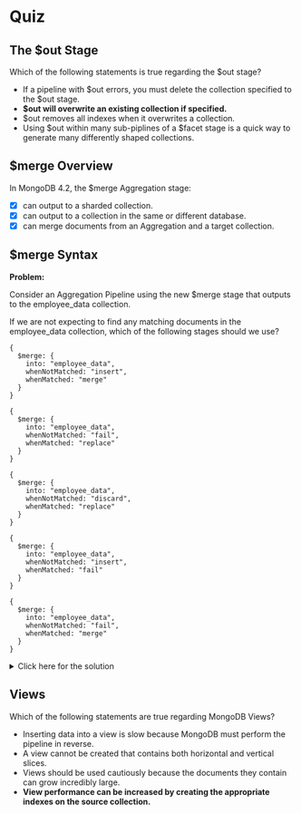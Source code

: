 # Quiz

## The $out Stage

Which of the following statements is true regarding the $out stage?

- If a pipeline with $out errors, you must delete the collection specified to the $out stage.
- **$out will overwrite an existing collection if specified.**
- $out removes all indexes when it overwrites a collection.
- Using $out within many sub-piplines of a $facet stage is a quick way to generate many differently shaped collections.

## $merge Overview

In MongoDB 4.2, the $merge Aggregation stage:

- [x] can output to a sharded collection.
- [x] can output to a collection in the same or different database.
- [x] can merge documents from an Aggregation and a target collection.

## $merge Syntax

**Problem:**

Consider an Aggregation Pipeline using the new $merge stage that outputs to the employee_data collection.

If we are not expecting to find any matching documents in the employee_data collection, which of the following stages should we use?

```
{
  $merge: {
    into: "employee_data",
    whenNotMatched: "insert",
    whenMatched: "merge"
  }
}
```
```
{
  $merge: {
    into: "employee_data",
    whenNotMatched: "fail",
    whenMatched: "replace"
  }
}
```
```
{
  $merge: {
    into: "employee_data",
    whenNotMatched: "discard",
    whenMatched: "replace"
  }
}
```
```
{
  $merge: {
    into: "employee_data",
    whenNotMatched: "insert",
    whenMatched: "fail"
  }
}
```
```
{
  $merge: {
    into: "employee_data",
    whenNotMatched: "fail",
    whenMatched: "merge"
  }
}
```
<details>
  <summary>Click here for the solution</summary>
    <ul>
      <li>{
  $merge: {
    into: "employee_data",
    whenNotMatched: "insert",
    whenMatched: "fail"
  }
}
</li>
    </ul>
</details>

## Views

Which of the following statements are true regarding MongoDB Views?

- Inserting data into a view is slow because MongoDB must perform the pipeline in reverse.
- A view cannot be created that contains both horizontal and vertical slices.
- Views should be used cautiously because the documents they contain can grow incredibly large.
- **View performance can be increased by creating the appropriate indexes on the source collection.**
